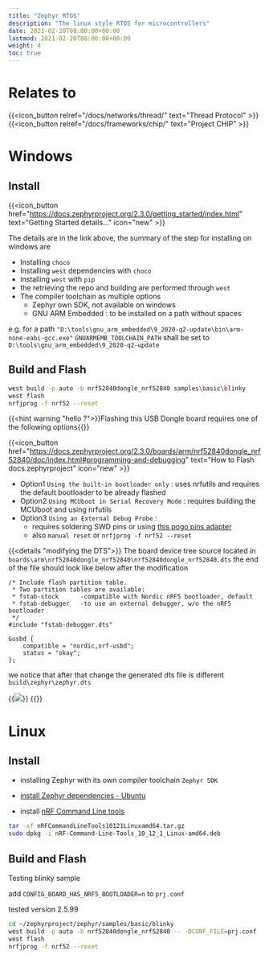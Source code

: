 ```yaml
---
title: "Zephyr RTOS"
description: "The linux style RTOS for microcontrollers"
date: 2021-02-20T08:00:00+00:00
lastmod: 2021-02-20T08:00:00+00:00
weight: 4
toc: true
---
```

# Relates to
{{<icon_button relref="/docs/networks/thread/" text="Thread Protocol" >}}
{{<icon_button relref="/docs/frameworks/chip/" text="Project CHIP" >}}

# Windows
## Install
{{<icon_button href="https://docs.zephyrproject.org/2.3.0/getting_started/index.html" text="Getting Started details..."  icon="new" >}}

The details are in the link above, the summary of the step for installing on windows are
* Installing `choco`
* Installing `west` dependencies with `choco`
* installing `west` with `pip`
* the retrieving the repo and building are performed through `west`
* The compiler toolchain as multiple options
  * Zephyr own SDK, not available on windows
  * GNU ARM Embedded : to be installed on a path without spaces

e.g. for a path `"D:\tools\gnu_arm_embedded\9_2020-q2-update\bin\arm-none-eabi-gcc.exe"` `GNUARMEMB_TOOLCHAIN_PATH` shall be set to `D:\tools\gnu_arm_embedded\9_2020-q2-update`

## Build and Flash
```bash
west build -p auto -b nrf52840dongle_nrf52840 samples\basic\blinky
west flash
nrfjprog -f nrf52 --reset
```
{{<hint warning "hello ?">}}Flashing this USB Dongle board requires one of the following options{{</hint>}}

{{<icon_button href="https://docs.zephyrproject.org/2.3.0/boards/arm/nrf52840dongle_nrf52840/doc/index.html#programming-and-debugging" text="How to Flash docs.zephyrproject"  icon="new" >}}

* Option1 `Using the built-in bootloader only` : uses nrfutils and requires the default bootloader to be already flashed
* Option2 `Using MCUboot in Serial Recovery Mode` : requires building the MCUboot and using nrfutils
* Option3 `Using an External Debug Probe` :
  * requires soldering SWD pins or using [this pogo pins adapter](/docs/microcontrollers/nrf52/usb_dongle/#pogo-pin-adapter)
  * also `manual reset` or `nrfjprog -f nrf52 --reset`

{{<details "modifying the DTS">}}
The board device tree source located in `boards\arm\nrf52840dongle_nrf52840\nrf52840dongle_nrf52840.dts`
the end of the file should look like below after the modification
```
/* Include flash partition table.
 * Two partition tables are available:
 * fstab-stock		-compatible with Nordic nRF5 bootloader, default
 * fstab-debugger	-to use an external debugger, w/o the nRF5 bootloader
 */
#include "fstab-debugger.dts"

&usbd {
	compatible = "nordic,nrf-usbd";
	status = "okay";
};
```
we notice that after that change the generated dts file is different `build\zephyr\zephyr.dts`

{{<image src="/images/thread_sensortag/west_dts.png" >}}
{{</details>}}

# Linux
## Install
* installing Zephyr with its own compiler toolchain `Zephyr SDK`

* [install Zephyr dependencies - Ubuntu](https://developer.nordicsemi.com/nRF_Connect_SDK/doc/latest/zephyr/getting_started/index.html#install-required-tools)
* install [nRF Command Line tools](https://www.nordicsemi.com/Software-and-tools/Development-Tools/nRF-Command-Line-Tools/Download#infotabs)

```bash
tar -xf nRFCommandLineTools10121Linuxamd64.tar.gz
sudo dpkg -i nRF-Command-Line-Tools_10_12_1_Linux-amd64.deb
```
## Build and Flash

Testing blinky sample

add `CONFIG_BOARD_HAS_NRF5_BOOTLOADER=n` to `prj.conf`

tested version 2.5.99
```bash
cd ~/zephyrproject/zephyr/samples/basic/blinky
west build -p auto -b nrf52840dongle_nrf52840 -- -DCONF_FILE=prj.conf
west flash
nrfjprog -f nrf52 --reset
```
